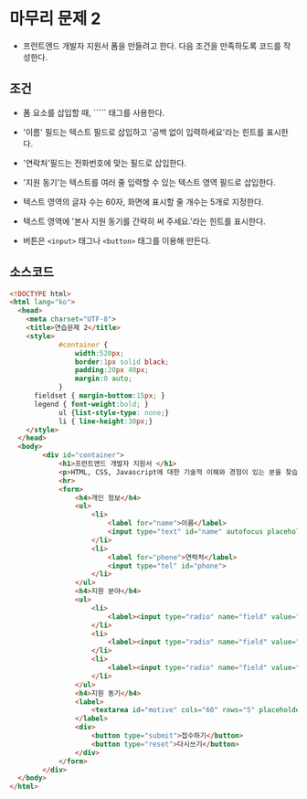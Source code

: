 # 마무리 문제 2

* 프런트엔드 개발자 지원서 폼을 만들려고 한다. 다음 조건을 만족하도록 코드를 작성한다.

## 조건

* 폼 요소를 삽입할 때, ``<label>``` 태그를 사용한다.

* '이름' 필드는 텍스트 필드로 삽입하고 '공백 없이 입력하세요'라는 힌트를 표시한다.

* '연락처'필드는 전화번호에 맞는 필드로 삽입한다.

* '지원 동기'는 텍스트를 여러 줄 입력할 수 있는 텍스트 영역 필드로 삽입한다.

* 텍스트 영역의 글자 수는 60자, 화면에 표시할 줄 개수는 5개로 지정한다.

* 텍스트 영역에 '본사 지원 동기를 간략히 써 주세요.'라는 힌트를 표시한다.

* 버튼은 ```<input>``` 태그나 ```<button>``` 태그를 이용해 만든다.

## 소스코드

```html
<!DOCTYPE html>
<html lang="ko">
  <head>
    <meta charset="UTF-8">
    <title>연습문제 2</title>
    <style>
			#container { 
				width:520px;
				border:1px solid black;
				padding:20px 40px;
				margin:0 auto;
			}
      fieldset { margin-bottom:15px; }
      legend { font-weight:bold; }
			ul {list-style-type: none;}
			li { line-height:30px;}
    </style>
  </head>
  <body>
		<div id="container">
			<h1>프런트엔드 개발자 지원서 </h1>
			<p>HTML, CSS, Javascript에 대한 기술적 이해와 경험이 있는 분을 찾습니다.</p>
			<hr>
			<form>
				<h4>개인 정보</h4>
				<ul>
					<li>
						<label for="name">이름</label>
						<input type="text" id="name" autofocus placeholder="공백 없이 입력하세요">
					</li>
					<li>
						<label for="phone">연락처</label>
						<input type="tel" id="phone">
					</li>
				</ul>
				<h4>지원 분야</h4>
				<ul>
					<li>
						<label><input type="radio" name="field" value="웹 퍼블리싱">웹 퍼블리싱</label>
					</li>
					<li>
						<label><input type="radio" name="field" value="웹 애플리케이션 개발">웹 애플리케이션 개발</label>
					</li>
					<li>
						<label><input type="radio" name="field" value="개발 환경 개선">개발 환경 개선</label>
					</li>
				</ul>
				<h4>지원 동기</h4>
				<label>
					<textarea id="motive" cols="60" rows="5" placeholder="본사 지원 동기를 간략히 써 주세요."></textarea>
				</label>
				<div>
					<button type="submit">접수하기</button>
					<button type="reset">다시쓰기</button>
				</div>
			</form>
		</div>
  </body>
</html>
```
